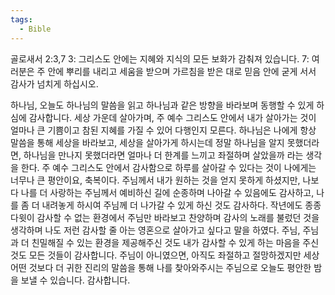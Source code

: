 ```yaml
---
tags:
  - Bible
---
```


골로새서 2:3,7
3: 그리스도 안에는 지혜와 지식의 모든 보화가 감춰져 있습니다.
7: 여러분은 주 안에 뿌리를 내리고 세움을 받으며 가르침을 받은 대로 믿음 안에 굳게 서서 감사가 넘치게 하십시오.

하나님, 오늘도 하나님의 말씀을 읽고 하나님과 같은 방향을 바라보며 동행할 수 있게 하심에 감사합니다. 세상 가운데 살아가며, 주 예수 그리스도 안에서 내가 살아가는 것이 얼마나 큰 기쁨이고 참된 지혜를 가질 수 있어 다행인지 모른다. 하나님은 나에게 항상 말씀을 통해 세상을 바라보고, 세상을 살아가게 하시는데 정말 하나님을 알지 못했더라면, 하나님을 만나지 못했더라면 얼마나 더 한계를 느끼고 좌절하며 살았을까 라는 생각을 한다. 주 예수 그리스도 안에서 감사함으로 하루를 살아갈 수 있다는 것이 나에게는 너무나 큰 평안이요, 축복이다. 주님께서 내가 원하는 것을 얻지 못하게 하셨지만, 나보다 나를 더 사랑하는 주님께서 예비하신 길에 순종하며 나아갈 수 있음에도 감사하고, 나를 좀 더 내려놓게 하시여 주님께 더 나가갈 수 있게 하신 것도 감사하다. 작년에도 종종 다윗이 감사할 수 없는 환경에서 주님만 바라보고 찬양하며 감사의 노래를 불렀던 것을 생각하며 나도 저런 감사할 줄 아는 영혼으로 살아가고 싶다고 말을 하였다. 주님, 주님과 더 친밀해질 수 있는 환경을 제공해주신 것도 내가 감사할 수 있게 하는 마음을 주신 것도 모든 것들이 감사합니다. 주님이 아니였으면, 아직도 좌절하고 절망하겠지만 세상 어떤 것보다 더 귀한 진리의 말씀을 통해 나를 찾아와주시는 주님으로 오늘도 평안한 밤을 보낼 수 있습니다. 감사합니다.